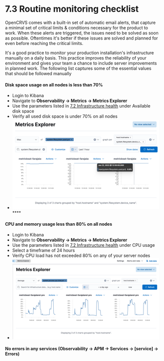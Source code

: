 # 7.3 Routine monitoring checklist

OpenCRVS comes with a built-in set of automatic email alerts, that capture a minimal set of critical limits & conditions necessary for the product to work. When these alerts are triggered, the issues need to be solved as soon as possible. Oftentimes it's better if these issues are solved and planned for even before reaching the critical limits.&#x20;

It's a good practice to monitor your production installation's infrastructure manually on a daily basis. This practice improves the reliability of your environment and gives your team a chance to include server improvements in planned work. The following list captures some of the essential values that should be followed manually

#### Disk space usage on all nodes is less than 70%

* Login to Kibana
* Navigate to **Observability -> Metrics -> Metrics Explorer**
* Use the parameters listed in [7.2 Infrastructure health](7.3-server-health.md) under Available disk space
* Verify all used disk space is under 70% on all nodes
* ![](<../../.gitbook/assets/image (6).png>)****

#### CPU and memory usage less than 80% on all nodes

* Login to Kibana
* Navigate to **Observability -> Metrics -> Metrics Explorer**
* Use the parameters listed in [7.2 Infrastructure health](7.3-server-health.md) under CPU usage
* Select a timeframe of 24 hours
* Verify CPU load has not exceeded 80% on any of your server nodes
* ![](<../../.gitbook/assets/image (5) (1).png>)

#### No errors in any services (**Observability -> APM -> Services -> \[service] -> Errors**)
